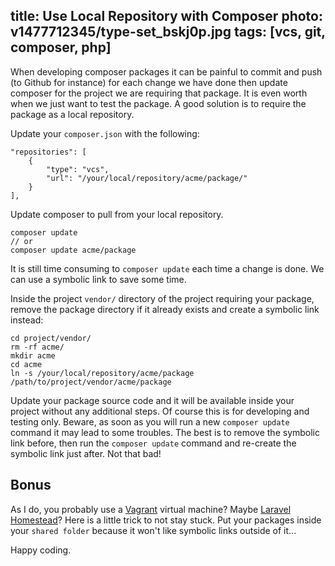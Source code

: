 title: Use Local Repository with Composer
photo: v1477712345/type-set_bskj0p.jpg
tags: [vcs, git, composer, php]
---
When developing composer packages it can be painful to commit and push (to
Github for instance) for each change we have done then update composer for the
project we are requiring that package. It is even worth when we just want to test
the package. A good solution is to require the package as a local repository.

Update your `composer.json` with the following:

```
"repositories": [
	{
		"type": "vcs",
		"url": "/your/local/repository/acme/package/"
	}
],
```

Update composer to pull from your local repository.

```
composer update
// or
composer update acme/package
```

It is still time consuming to `composer update` each time a change is done.
We can use a symbolic link to save some time.

Inside the project `vendor/` directory of the project requiring your package,
remove the package directory if it already exists and create a symbolic link instead:

```
cd project/vendor/
rm -rf acme/
mkdir acme
cd acme
ln -s /your/local/repository/acme/package /path/to/project/vendor/acme/package
```

Update your package source code and it will be available inside your project
without any additional steps. Of course this is for developing and testing
only. Beware, as soon as you will run a new `composer update` command it may
lead to some troubles. The best is to remove the symbolic link before, then run
the `composer update` command and re-create the symbolic link just after. Not
that bad!

## Bonus

As I do, you probably use a [Vagrant](https://www.vagrantup.com/ "Vagrant")
virtual machine? Maybe [Laravel Homestead](https://github.com/laravel/homestead "Laravel Homestead on Github")?
Here is a little trick to not stay stuck. Put your packages inside your `shared
folder` because it won't like symbolic links outside of it...

Happy coding.
